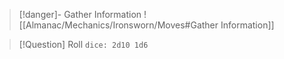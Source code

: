 > [!danger]- Gather Information
> ![[Almanac/Mechanics/Ironsworn/Moves#Gather Information]]

> [!Question] Roll
> `dice: 2d10 1d6`